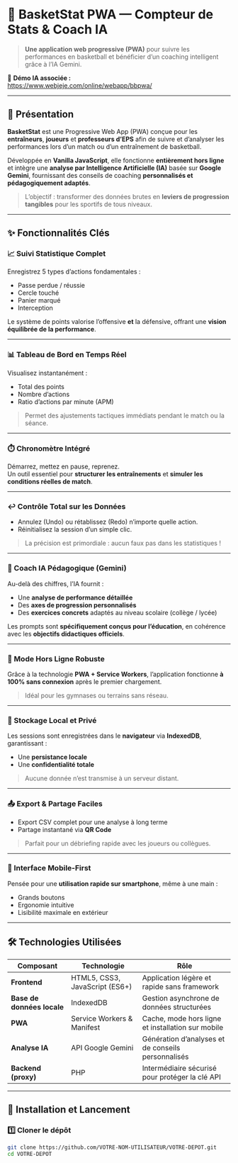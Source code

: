 # 🏀 BasketStat PWA — Compteur de Stats & Coach IA

> **Une application web progressive (PWA)** pour suivre les performances en basketball et bénéficier d’un coaching intelligent grâce à l’IA Gemini.

🔗 **Démo IA associée :**  
https://www.webjeje.com/online/webapp/bbpwa/

---

## 🎯 Présentation

**BasketStat** est une Progressive Web App (PWA) conçue pour les **entraîneurs**, **joueurs** et **professeurs d’EPS** afin de suivre et d’analyser les performances lors d’un match ou d’un entraînement de basketball.

Développée en **Vanilla JavaScript**, elle fonctionne **entièrement hors ligne** et intègre une **analyse par Intelligence Artificielle (IA)** basée sur **Google Gemini**, fournissant des conseils de coaching **personnalisés et pédagogiquement adaptés**.

> L’objectif : transformer des données brutes en **leviers de progression tangibles** pour les sportifs de tous niveaux.

---

## ✨ Fonctionnalités Clés

### 📈 Suivi Statistique Complet
Enregistrez 5 types d’actions fondamentales :
- Passe perdue / réussie  
- Cercle touché  
- Panier marqué  
- Interception  

Le système de points valorise l’offensive **et** la défensive, offrant une **vision équilibrée de la performance**.

---

### 📊 Tableau de Bord en Temps Réel
Visualisez instantanément :
- Total des points  
- Nombre d’actions  
- Ratio d’actions par minute (APM)  

> Permet des ajustements tactiques immédiats pendant le match ou la séance.

---

### ⏱️ Chronomètre Intégré
Démarrez, mettez en pause, reprenez.  
Un outil essentiel pour **structurer les entraînements** et **simuler les conditions réelles de match**.

---

### ↩️ Contrôle Total sur les Données
- Annulez (Undo) ou rétablissez (Redo) n’importe quelle action.  
- Réinitialisez la session d’un simple clic.  
> La précision est primordiale : aucun faux pas dans les statistiques !

---

### 🤖 Coach IA Pédagogique (Gemini)
Au-delà des chiffres, l’IA fournit :
- Une **analyse de performance détaillée**  
- Des **axes de progression personnalisés**  
- Des **exercices concrets** adaptés au niveau scolaire (collège / lycée)

Les prompts sont **spécifiquement conçus pour l’éducation**, en cohérence avec les **objectifs didactiques officiels**.

---

### 📴 Mode Hors Ligne Robuste
Grâce à la technologie **PWA + Service Workers**, l’application fonctionne **à 100% sans connexion** après le premier chargement.  
> Idéal pour les gymnases ou terrains sans réseau.

---

### 💾 Stockage Local et Privé
Les sessions sont enregistrées dans le **navigateur** via **IndexedDB**, garantissant :
- Une **persistance locale**  
- Une **confidentialité totale**  
> Aucune donnée n’est transmise à un serveur distant.

---

### 📤 Export & Partage Faciles
- Export CSV complet pour une analyse à long terme  
- Partage instantané via **QR Code**  
> Parfait pour un débriefing rapide avec les joueurs ou collègues.

---

### 📱 Interface Mobile-First
Pensée pour une **utilisation rapide sur smartphone**, même à une main :  
- Grands boutons  
- Ergonomie intuitive  
- Lisibilité maximale en extérieur

---

## 🛠️ Technologies Utilisées

| Composant | Technologie | Rôle |
|------------|-------------|------|
| **Frontend** | HTML5, CSS3, JavaScript (ES6+) | Application légère et rapide sans framework |
| **Base de données locale** | IndexedDB | Gestion asynchrone de données structurées |
| **PWA** | Service Workers & Manifest | Cache, mode hors ligne et installation sur mobile |
| **Analyse IA** | API Google Gemini | Génération d’analyses et de conseils personnalisés |
| **Backend (proxy)** | PHP | Intermédiaire sécurisé pour protéger la clé API |

---

## 🚀 Installation et Lancement

### 1️⃣ Cloner le dépôt
```bash
git clone https://github.com/VOTRE-NOM-UTILISATEUR/VOTRE-DEPOT.git
cd VOTRE-DEPOT

